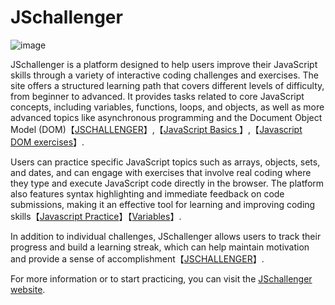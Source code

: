 ﻿# JSchallenger 

 ![image](https://github.com/natsalete/JSchallenger/assets/135389319/21eabd08-e1c1-40c0-ba0c-22e7c37bce45)


JSchallenger is a platform designed to help users improve their JavaScript skills through a variety of interactive coding challenges and exercises. The site offers a structured learning path that covers different levels of difficulty, from beginner to advanced. It provides tasks related to core JavaScript concepts, including variables, functions, loops, and objects, as well as more advanced topics like asynchronous programming and the Document Object Model (DOM)【[JSCHALLENGER](https://www.jschallenger.com/)】,【[JavaScript Basics
](https://jschallenger.com/javascript-basics/)】,【[Javascript DOM exercises](https://www.jschallenger.com/javascript-dom-exercises/)】.

Users can practice specific JavaScript topics such as arrays, objects, sets, and dates, and can engage with exercises that involve real coding where they type and execute JavaScript code directly in the browser. The platform also features syntax highlighting and immediate feedback on code submissions, making it an effective tool for learning and improving coding skills【[Javascript Practice](https://www.jschallenger.com/javascript-practice/)】【[Variables](https://www.jschallenger.com/javascript-basics/variables/)】.

In addition to individual challenges, JSchallenger allows users to track their progress and build a learning streak, which can help maintain motivation and provide a sense of accomplishment【[JSCHALLENGER](https://www.jschallenger.com/)】.

For more information or to start practicing, you can visit the [JSchallenger website](https://www.jschallenger.com).

